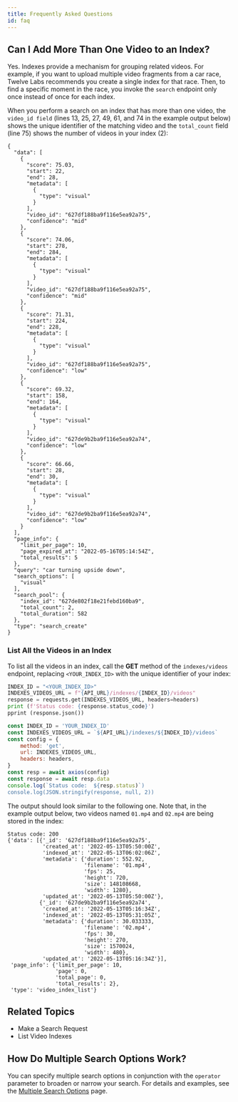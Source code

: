 ```yaml
---
title: Frequently Asked Questions
id: faq
---
```


## Can I Add More Than One Video to an Index?

Yes. Indexes provide a mechanism for grouping related videos. For example, if you want to upload multiple video fragments from a car race, Twelve Labs recommends you create a single index for that race. Then, to find a specific moment in the race, you invoke the `search` endpoint only once instead of once for each index.

When you perform a search on an index that has more than one video, the `video_id field` (lines 13, 25, 27, 49, 61, and 74 in the example output below) shows the unique identifier of the matching video and the `total_count` field (line 75) shows the number of videos in your index (2):

```output showLineNumbers {12,24,36,48,60,74,75}
{
  "data": [
    {
      "score": 75.03,
      "start": 22,
      "end": 28,
      "metadata": [
        {
          "type": "visual"
        }
      ],
      "video_id": "627df188ba9f116e5ea92a75",
      "confidence": "mid"
    },
    {
      "score": 74.06,
      "start": 278,
      "end": 284,
      "metadata": [
        {
          "type": "visual"
        }
      ],
      "video_id": "627df188ba9f116e5ea92a75",
      "confidence": "mid"
    },
    {
      "score": 71.31,
      "start": 224,
      "end": 228,
      "metadata": [
        {
          "type": "visual"
        }
      ],
      "video_id": "627df188ba9f116e5ea92a75",
      "confidence": "low"
    },
    {
      "score": 69.32,
      "start": 158,
      "end": 164,
      "metadata": [
        {
          "type": "visual"
        }
      ],
      "video_id": "627de9b2ba9f116e5ea92a74",
      "confidence": "low"
    },
    {
      "score": 66.66,
      "start": 28,
      "end": 30,
      "metadata": [
        {
          "type": "visual"
        }
      ],
      "video_id": "627de9b2ba9f116e5ea92a74",
      "confidence": "low"
    }
  ],
  "page_info": {
    "limit_per_page": 10,
    "page_expired_at": "2022-05-16T05:14:54Z",
    "total_results": 5
  },
  "query": "car turning upside down",
  "search_options": [
    "visual"
  ],
  "search_pool": {
    "index_id": "627de802f18e21febd160ba9",
    "total_count": 2,
    "total_duration": 582
  },
  "type": "search_create"
}
```

### List All the Videos in an Index

To list all the videos in an index, call the **GET** method of the `indexes/videos` endpoint, replacing `<YOUR_INDEX_ID>` with the unique identifier of your index:

<Tabs>
<TabItem value="py" label="Python">

```python
INDEX_ID = "<YOUR_INDEX_ID>"
INDEXES_VIDEOS_URL = f"{API_URL}/indexes/{INDEX_ID}/videos"
response = requests.get(INDEXES_VIDEOS_URL, headers=headers)
print (f'Status code: {response.status_code}')
pprint (response.json())
```
</TabItem>
<TabItem value="js" label="Node.js">

```js
const INDEX_ID = 'YOUR_INDEX_ID'
const INDEXES_VIDEOS_URL = `${API_URL}/indexes/${INDEX_ID}/videos`
const config = {
    method: 'get',
    url: INDEXES_VIDEOS_URL,
    headers: headers,
}
const resp = await axios(config)
const response = await resp.data
console.log(`Status code:  ${resp.status)`)
console.log(JSON.stringify(response, null, 2))
```
</TabItem>
</Tabs>

The output should look similar to the following one. Note that, in the example output below, two videos named `01.mp4` and `02.mp4` are being stored in the index:

```output showLineNumbers {6,16}
Status code: 200
{'data': [{'_id': '627df188ba9f116e5ea92a75',
           'created_at': '2022-05-13T05:50:00Z',
           'indexed_at': '2022-05-13T06:02:06Z',
           'metadata': {'duration': 552.92,
                        'filename': '01.mp4',
                        'fps': 25,
                        'height': 720,
                        'size': 148108668,
                        'width': 1280},
           'updated_at': '2022-05-13T05:50:00Z'},
          {'_id': '627de9b2ba9f116e5ea92a74',
           'created_at': '2022-05-13T05:16:34Z',
           'indexed_at': '2022-05-13T05:31:05Z',
           'metadata': {'duration': 30.033333,
                        'filename': '02.mp4',
                        'fps': 30,
                        'height': 270,
                        'size': 1570024,
                        'width': 480},
           'updated_at': '2022-05-13T05:16:34Z'}],
 'page_info': {'limit_per_page': 10,
               'page': 0,
               'total_page': 0,
               'total_results': 2},
 'type': 'video_index_list'}
```

## Related Topics
- Make a Search Request
- List Video Indexes

<!--TODO: Add indexes-->

## How Do Multiple Search Options Work?

You can specify multiple search options in conjunction with the `operator` parameter to broaden or narrow your search. For details and examples, see the [Multiple Search Options](/guides/performing-searches/multiple-search-options) page.
